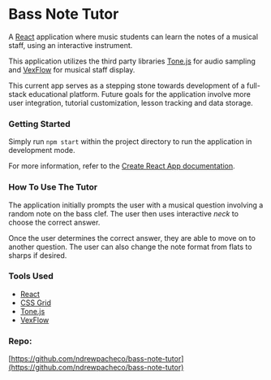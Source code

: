 # Bass Note Tutor

A [React](https://reactjs.org/) application where music students can learn the notes of a musical staff, using an interactive instrument.

This application utilizes the third party libraries [Tone.js](https://tonejs.github.io/) for audio sampling and [VexFlow](https://vexflow.com/) for musical staff display.


This current app serves as a stepping stone towards  development of a full-stack educational platform. Future goals  for the application involve more user integration, tutorial customization, lesson tracking and data storage. 


### Getting Started
Simply run `npm start` within the project directory to run the application in development mode.

For more information, refer to the [Create React App documentation](https://facebook.github.io/create-react-app/docs/getting-started).


### How To Use The Tutor 

The application initially prompts the user with a musical question involving a random note on the bass clef. The user then uses interactive *neck* to choose the correct answer. 

Once the user determines the correct answer, they are able to move on to another question. The user can also change the note format from flats to sharps if desired. 


### Tools Used

- [React](https://reactjs.org/) 
- [CSS Grid](https://developer.mozilla.org/en-US/docs/Web/CSS/CSS_Grid_Layout)
- [Tone.js](https://tonejs.github.io/)
- [VexFlow](https://vexflow.com/)

### Repo: 
[https://github.com/ndrewpacheco/bass-note-tutor](https://github.com/ndrewpacheco/bass-note-tutor)
